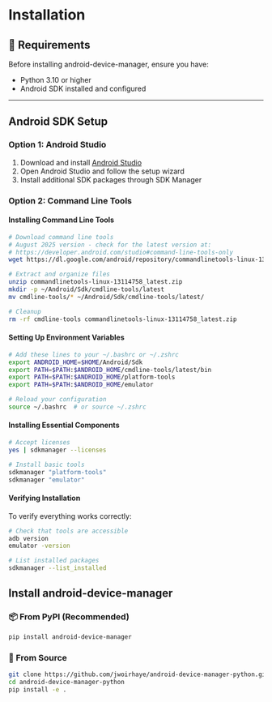 # Installation

## 🐍 Requirements

Before installing android-device-manager, ensure you have:

- Python 3.10 or higher
- Android SDK installed and configured

---

## Android SDK Setup

### Option 1: Android Studio
1. Download and install [Android Studio](https://developer.android.com/studio)
2. Open Android Studio and follow the setup wizard
3. Install additional SDK packages through SDK Manager

### Option 2: Command Line Tools

#### Installing Command Line Tools

```bash
# Download command line tools
# August 2025 version - check for the latest version at:
# https://developer.android.com/studio#command-line-tools-only
wget https://dl.google.com/android/repository/commandlinetools-linux-13114758_latest.zip

# Extract and organize files
unzip commandlinetools-linux-13114758_latest.zip
mkdir -p ~/Android/Sdk/cmdline-tools/latest
mv cmdline-tools/* ~/Android/Sdk/cmdline-tools/latest/

# Cleanup
rm -rf cmdline-tools commandlinetools-linux-13114758_latest.zip
```

#### Setting Up Environment Variables

```bash
# Add these lines to your ~/.bashrc or ~/.zshrc
export ANDROID_HOME=$HOME/Android/Sdk
export PATH=$PATH:$ANDROID_HOME/cmdline-tools/latest/bin
export PATH=$PATH:$ANDROID_HOME/platform-tools
export PATH=$PATH:$ANDROID_HOME/emulator

# Reload your configuration
source ~/.bashrc  # or source ~/.zshrc
```

#### Installing Essential Components

```bash
# Accept licenses
yes | sdkmanager --licenses

# Install basic tools
sdkmanager "platform-tools"
sdkmanager "emulator"
```

#### Verifying Installation

To verify everything works correctly:

```bash
# Check that tools are accessible
adb version
emulator -version

# List installed packages
sdkmanager --list_installed
```

## Install android-device-manager

### 📦 From PyPI (Recommended)
```bash
pip install android-device-manager
```

### 🚧 From Source
```bash
git clone https://github.com/jwoirhaye/android-device-manager-python.git
cd android-device-manager-python
pip install -e .
```